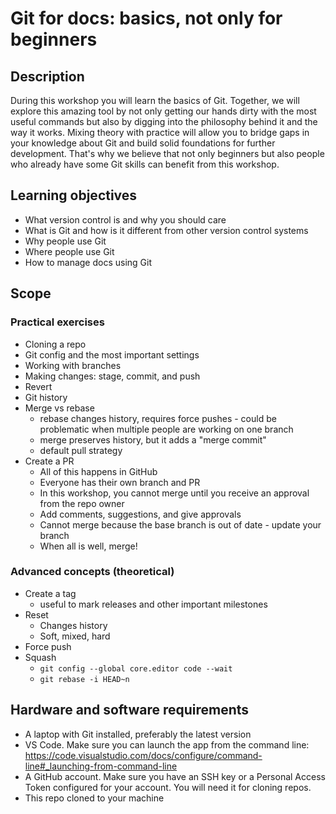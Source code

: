 # Git for docs: basics, not only for beginners

## Description

During this workshop you will learn the basics of Git. Together, we will explore
this amazing tool by not only getting our hands dirty with the most useful
commands but also by digging into the philosophy behind it and the way it works.
Mixing theory with practice will allow you to bridge gaps in your knowledge
about Git and build solid foundations for further development. That's why we
believe that not only beginners but also people who already have some Git skills
can benefit from this workshop.

## Learning objectives

- What version control is and why you should care
- What is Git and how is it different from other version control systems
- Why people use Git
- Where people use Git
- How to manage docs using Git

## Scope

### Practical exercises

- Cloning a repo
- Git config and the most important settings
- Working with branches
- Making changes: stage, commit, and push
- Revert
- Git history
- Merge vs rebase
  - rebase changes history, requires force pushes - could be problematic when
    multiple people are working on one branch
  - merge preserves history, but it adds a "merge commit"
  - default pull strategy
- Create a PR
  - All of this happens in GitHub
  - Everyone has their own branch and PR
  - In this workshop, you cannot merge until you receive an approval from the
    repo owner
  - Add comments, suggestions, and give approvals
  - Cannot merge because the base branch is out of date - update your branch
  - When all is well, merge!

### Advanced concepts (theoretical)

- Create a tag
  - useful to mark releases and other important milestones
- Reset
  - Changes history
  - Soft, mixed, hard
- Force push
- Squash
  - `git config --global core.editor code --wait`
  - `git rebase -i HEAD~n`

## Hardware and software requirements

- A laptop with Git installed, preferably the latest version
- VS Code. Make sure you can launch the app from the command line:
  https://code.visualstudio.com/docs/configure/command-line#_launching-from-command-line
- A GitHub account. Make sure you have an SSH key or a Personal Access Token
  configured for your account. You will need it for cloning repos.
- This repo cloned to your machine

